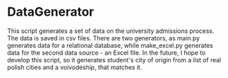 # DataGenerator

This script generates a set of data on the university admissions process. 
The data is saved in csv files. 
There are two generators, as main.py generates data for a relational database, while make_excel.py generates data for the second data source - an Excel file.
In the future, I hope to develop this script, so it generates student's city of origin from a list of real polish cities and a voivodeship, that matches it.

